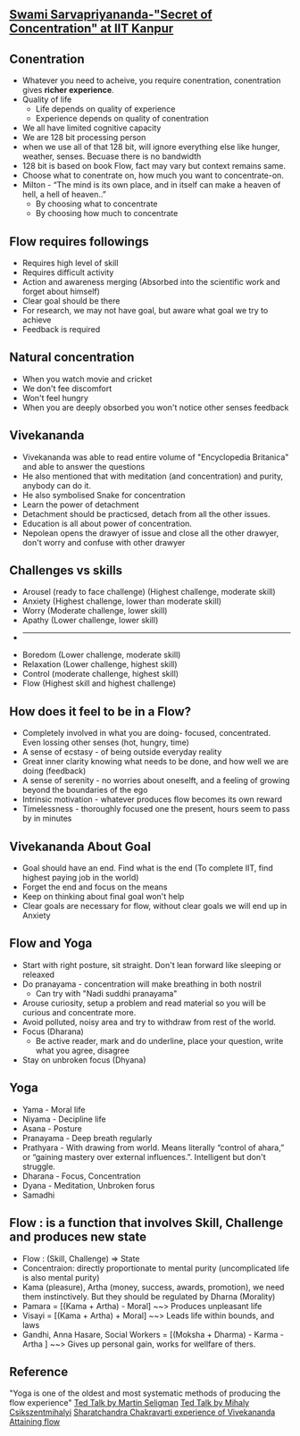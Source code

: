 ## [Swami Sarvapriyananda-"Secret of Concentration" at IIT Kanpur](https://www.youtube.com/watch?v=BGswR0tMqCM)

## Conentration
* Whatever you need to acheive, you require conentration, conentration gives **richer experience**.
* Quality of life
  * Life depends on quality of experience
  * Experience depends on quality  of conentration
* We all have limited cognitive capacity
* We are 128 bit processing person
* when we use all of that 128 bit, will ignore everything else like hunger, weather, senses. Becuase there is no bandwidth
* 128 bit is based on book Flow, fact may vary but context remains same.
* Choose what to conentrate on, how much you want to concentrate-on.
* Milton - “The mind is its own place, and in itself can make a heaven of hell, a hell of heaven..”
  * By choosing what to concentrate
  * By choosing how much to concentrate

## Flow requires followings
 * Requires high level of skill
 * Requires difficult activity
 * Action and awareness merging (Absorbed into the scientific work and forget about himself)
 * Clear goal should be there
 * For research, we may not have goal, but aware what goal we try to achieve
 * Feedback is required

## Natural concentration
* When you watch movie and cricket
 * We don't fee discomfort
 * Won't feel hungry
 * When you are deeply obsorbed you won't notice other senses feedback

## Vivekananda
 * Vivekananda was able to read entire volume of "Encyclopedia Britanica" and able to answer the questions
 * He also mentioned that with meditation (and concentration) and purity, anybody can do it.
 * He also symbolised Snake for concentration
 * Learn the power of detachment
 * Detachment should be practicsed, detach from all the other issues.
 * Education is all about power of concentration.
* Nepolean opens the drawyer of issue and close all the other drawyer, don't worry and confuse with other drawyer


## Challenges vs skills
* Arousel (ready to face challenge) (Highest challenge, moderate skill)
* Anxiety (Highest challenge, lower than moderate skill)
* Worry (Moderate challenge, lower skill)
* Apathy (Lower challenge, lower skill)
* ---
* Boredom  (Lower challenge, moderate skill)
* Relaxation (Lower challenge, highest skill)
* Control (moderate challenge, highest skill)
* Flow (Highest skill and highest challenge)

## How does it feel to be in a Flow?
 * Completely involved in what you are doing- focused, concentrated. Even lossing other senses (hot, hungry, time)
 * A sense of ecstasy - of being outside everyday reality
 * Great inner clarity knowing what needs to be done, and how well we are doing (feedback)
 * A sense of serenity - no worries about oneselft, and a feeling of growing beyond the boundaries of the  ego
 * Intrinsic motivation - whatever produces flow becomes its own reward
 * Timelessness - thoroughly focused one the present, hours seem to pass by in minutes


## Vivekananda About Goal
* Goal should have an end. Find what is the end (To complete IIT, find highest paying job in the world)
* Forget the end and focus on the means
* Keep on thinking about final goal won't help
* Clear goals are necessary for flow, without clear goals we will end up in Anxiety 

## Flow and Yoga
* Start with  right posture, sit straight. Don't lean forward like sleeping or releaxed
* Do pranayama - concentration will make breathing in both nostril
  * Can try with "Nadi suddhi pranayama" 
* Arouse curiosity, setup a problem and read material so you will be curious and concentrate more.
* Avoid polluted, noisy area and try to withdraw from rest of the world.
* Focus (Dharana)
  * Be active reader, mark and do underline, place your question, write what you agree, disagree
* Stay on unbroken focus (Dhyana)

## Yoga
* Yama - Moral life
* Niyama - Decipline life
* Asana - Posture
* Pranayama - Deep breath regularly
* Prathyara - With drawing from world. Means literally “control of ahara,” or “gaining mastery over external influences.”. Intelligent but don't struggle.
* Dharana - Focus, Concentration
* Dyana - Meditation, Unbroken forus
* Samadhi

## Flow : is a function that involves Skill, Challenge and produces new state
* Flow : (Skill, Challenge) => State 
* Concentraion: directly proportionate to mental purity (uncomplicated life is also mental purity)
* Kama (pleasure), Artha (money, success, awards, promotion), we need them instinctively. But they should be regulated by Dharna (Morality)
* Pamara = [(Kama + Artha) - Moral] ~~> Produces unpleasant life
* Visayi = [(Kama + Artha) + Moral] ~~> Leads life within bounds, and laws
* Gandhi, Anna Hasare, Social Workers = [(Moksha + Dharma) - Karma - Artha ] ~~> Gives up personal gain, works for wellfare of thers.

## Reference
"Yoga is one of the oldest and most systematic methods of producing the flow experience"
[Ted Talk by Martin Seligman](http://www.ted.com/talks/martin_seligman_on_the_state_of_psychology?language=en#t-9177)
[Ted Talk by Mihaly Csikszentmihalyi](http://www.ted.com/talks/mihaly_csikszentmihalyi_on_flow?language=en﻿)
[Sharatchandra Chakravarti experience of Vivekananda](http://www.swamivivekanandaquotes.org/2014/05/swami-vivekanandas-reading-speed-and-memory-power.html)
[Attaining flow](https://images.google.com/?q=attaining+flow)
